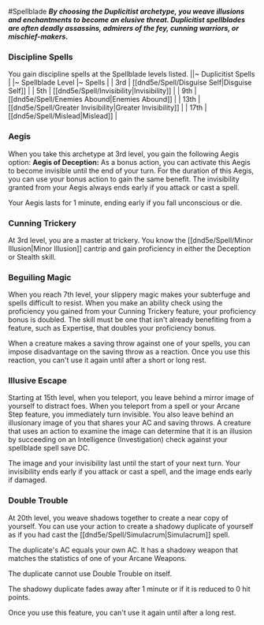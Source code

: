 #Spellblade
***By choosing the Duplicitist archetype, you weave illusions and enchantments to become an elusive threat. Duplicitist spellblades are often deadly assassins, admirers of the fey, cunning warriors, or mischief-makers.***

### Discipline Spells
You gain discipline spells at the Spellblade levels listed.
||~ Duplicitist Spells |
|~ Spellblade Level |~ Spells |
| 3rd | [[dnd5e/Spell/Disguise Self\|Disguise Self]] |
| 5th | [[dnd5e/Spell/Invisibility\|Invisibility]] |
| 9th | [[dnd5e/Spell/Enemies Abound\|Enemies Abound]] |
| 13th | [[dnd5e/Spell/Greater Invisibility\|Greater Invisibility]] |
| 17th | [[dnd5e/Spell/Mislead\|Mislead]] |

### Aegis
When you take this archetype at 3rd level, you gain the following Aegis option:
**Aegis of Deception:** As a bonus action, you can activate this Aegis to become invisible until the end of your turn. For the duration of this Aegis, you can use your bonus action to gain the same benefit. The invisibility granted from your Aegis always ends early if you attack or cast a spell.

Your Aegis lasts for 1 minute, ending early if you fall unconscious or die.

### Cunning Trickery
At 3rd level, you are a master at trickery. You know the [[dnd5e/Spell/Minor Illusion\|Minor Illusion]] cantrip and gain proficiency in either the Deception or Stealth skill.

### Beguiling Magic
When you reach 7th level, your slippery magic makes your subterfuge and spells difficult to resist. When you make an ability check using the proficiency you gained from your Cunning Trickery feature, your proficiency bonus is doubled. The skill must be one that isn't already benefiting from a feature, such as Expertise, that doubles your proficiency bonus.

When a creature makes a saving throw against one of your spells, you can impose disadvantage on the saving throw as a reaction. Once you use this reaction, you can't use it again until after a short or long rest.

### Illusive Escape
Starting at 15th level, when you teleport, you leave behind a mirror image of yourself to distract foes. When you teleport from a spell or your Arcane Step feature, you immediately turn invisible. You also leave behind an illusionary image of you that shares your AC and saving throws. A creature that uses an action to examine the image can determine that it is an illusion by succeeding on an Intelligence (Investigation) check against your spellblade spell save DC.

The image and your invisibility last until the start of your next turn. Your invisibility ends early if you attack or cast a spell, and the image ends early if damaged.

### Double Trouble
At 20th level, you weave shadows together to create a near copy of yourself. You can use your action to create a shadowy duplicate of yourself as if you had cast the [[dnd5e/Spell/Simulacrum\|Simulacrum]] spell.

The duplicate's AC equals your own AC. It has a shadowy weapon that matches the statistics of one of your Arcane Weapons.

The duplicate cannot use Double Trouble on itself.

The shadowy duplicate fades away after 1 minute or if it is reduced to 0 hit points.

Once you use this feature, you can't use it again until after a long rest.